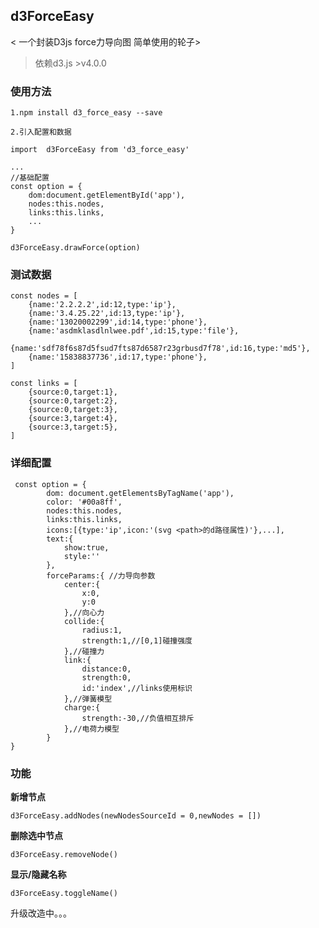 ## d3ForceEasy
< 一个封装D3js force力导向图 简单使用的轮子>

>依赖d3.js >v4.0.0
### 使用方法

    1.npm install d3_force_easy --save
    
    2.引入配置和数据
    
    import  d3ForceEasy from 'd3_force_easy'
    
    ...
    //基础配置
    const option = {
        dom:document.getElementById('app'),
        nodes:this.nodes,
        links:this.links,
        ...
    }
 
    d3ForceEasy.drawForce(option)


### 测试数据
```
const nodes = [
    {name:'2.2.2.2',id:12,type:'ip'},
    {name:'3.4.25.22',id:13,type:'ip'},
    {name:'13020002299',id:14,type:'phone'},
    {name:'asdmklasdlnlwee.pdf',id:15,type:'file'},
    {name:'sdf78f6s87d5fsud7fts87d6587r23grbusd7f78',id:16,type:'md5'},
    {name:'15838837736',id:17,type:'phone'},
]

const links = [
    {source:0,target:1},
    {source:0,target:2},
    {source:0,target:3},
    {source:3,target:4},
    {source:3,target:5},
]

```

### 详细配置
```
 const option = {
        dom: document.getElementsByTagName('app'),
        color: '#00a8ff',
        nodes:this.nodes,
        links:this.links,
        icons:[{type:'ip',icon:'(svg <path>的d路径属性)'},...],
        text:{
            show:true,
            style:''
        },
        forceParams:{ //力导向参数
            center:{
                x:0,
                y:0
            },//向心力
            collide:{
                radius:1,
                strength:1,//[0,1]碰撞强度
            },//碰撞力
            link:{
                distance:0,
                strength:0,
                id:'index',//links使用标识
            },//弹簧模型
            charge:{
                strength:-30,//负值相互排斥
            },//电荷力模型
        }
}
```

### 功能

**新增节点**

    d3ForceEasy.addNodes(newNodesSourceId = 0,newNodes = [])
  
**删除选中节点**

    d3ForceEasy.removeNode()
    
**显示/隐藏名称**

    d3ForceEasy.toggleName()


升级改造中。。。